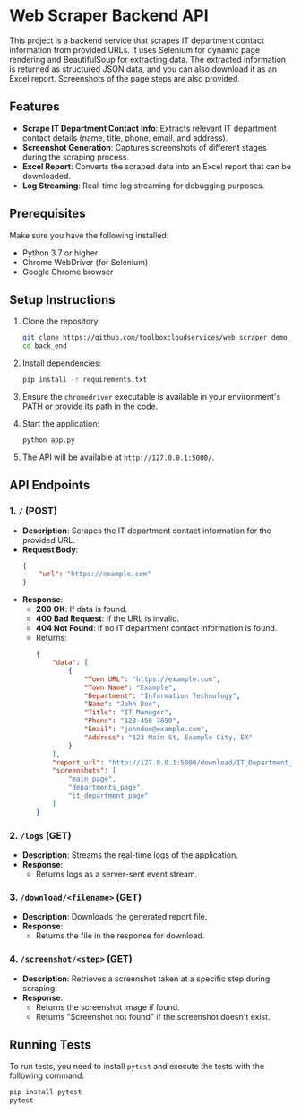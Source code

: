# Web Scraper Backend API

This project is a backend service that scrapes IT department contact information from provided URLs. It uses Selenium for dynamic page rendering and BeautifulSoup for extracting data. The extracted information is returned as structured JSON data, and you can also download it as an Excel report. Screenshots of the page steps are also provided.

## Features
- **Scrape IT Department Contact Info**: Extracts relevant IT department contact details (name, title, phone, email, and address).
- **Screenshot Generation**: Captures screenshots of different stages during the scraping process.
- **Excel Report**: Converts the scraped data into an Excel report that can be downloaded.
- **Log Streaming**: Real-time log streaming for debugging purposes.

## Prerequisites

Make sure you have the following installed:
- Python 3.7 or higher
- Chrome WebDriver (for Selenium)
- Google Chrome browser

## Setup Instructions

1. Clone the repository:
    ```bash
    git clone https://github.com/toolboxcloudservices/web_scraper_demo_project.git
    cd back_end
    ```

2. Install dependencies:
    ```bash
    pip install -r requirements.txt
    ```

3. Ensure the `chromedriver` executable is available in your environment's PATH or provide its path in the code.

4. Start the application:
    ```bash
    python app.py
    ```

5. The API will be available at `http://127.0.0.1:5000/`.

## API Endpoints

### 1. `/` (POST)
- **Description**: Scrapes the IT department contact information for the provided URL.
- **Request Body**: 
    ```json
    {
        "url": "https://example.com"
    }
    ```
- **Response**: 
    - **200 OK**: If data is found.
    - **400 Bad Request**: If the URL is invalid.
    - **404 Not Found**: If no IT department contact information is found.
    - Returns:
      ```json
      {
          "data": [
              {
                  "Town URL": "https://example.com",
                  "Town Name": "Example",
                  "Department": "Information Technology",
                  "Name": "John Doe",
                  "Title": "IT Manager",
                  "Phone": "123-456-7890",
                  "Email": "johndoe@example.com",
                  "Address": "123 Main St, Example City, EX"
              }
          ],
          "report_url": "http://127.0.0.1:5000/download/IT_Department_Data_Report.xlsx",
          "screenshots": [
              "main_page",
              "departments_page",
              "it_department_page"
          ]
      }
      ```

### 2. `/logs` (GET)
- **Description**: Streams the real-time logs of the application.
- **Response**: 
    - Returns logs as a server-sent event stream.

### 3. `/download/<filename>` (GET)
- **Description**: Downloads the generated report file.
- **Response**: 
    - Returns the file in the response for download.

### 4. `/screenshot/<step>` (GET)
- **Description**: Retrieves a screenshot taken at a specific step during scraping.
- **Response**: 
    - Returns the screenshot image if found.
    - Returns "Screenshot not found" if the screenshot doesn't exist.

## Running Tests

To run tests, you need to install `pytest` and execute the tests with the following command:

```bash
pip install pytest
pytest

